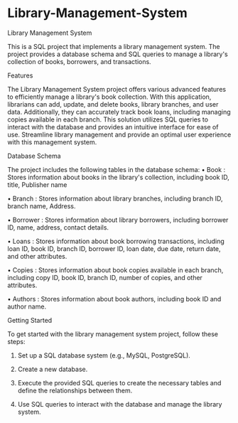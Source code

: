 # Library-Management-System
Library Management System

This is a SQL project that implements a library management system. The project provides a database schema and SQL queries to manage a library's collection of books, borrowers, and transactions.

Features

The Library Management System project offers various advanced features to efficiently manage a library's book collection. With this application, librarians can add, update, and delete books, library branches, and user data. Additionally, they can accurately track book loans, including managing copies available in each branch. This solution utilizes SQL queries to interact with the database and provides an intuitive interface for ease of use. Streamline library management and provide an optimal user experience with this management system.

Database Schema

The project includes the following tables in the database schema:
•	Book : Stores information about books in the library's collection, including book ID, title, Publisher name

•	Branch : Stores information about library branches, including branch ID, branch name, Address.

•	Borrower : Stores information about library borrowers, including borrower ID, name, address, contact details.

•	Loans : Stores information about book borrowing transactions, including loan ID, book ID, branch ID, borrower ID, loan date, due date, return date, and other attributes.

•	Copies : Stores information about book copies available in each branch, including copy ID, book ID, branch ID, number of copies, and other attributes.

•	Authors : Stores information about book authors, including book ID and author name.

Getting Started

To get started with the library management system project, follow these steps:
1.	Set up a SQL database system (e.g., MySQL, PostgreSQL).
  
2.	Create a new database.

3.	Execute the provided SQL queries to create the necessary tables and define the relationships between them.

4.	Use SQL queries to interact with the database and manage the library system.

